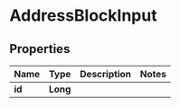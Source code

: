 
# AddressBlockInput

## Properties
Name | Type | Description | Notes
------------ | ------------- | ------------- | -------------
**id** | **Long** |  | 



